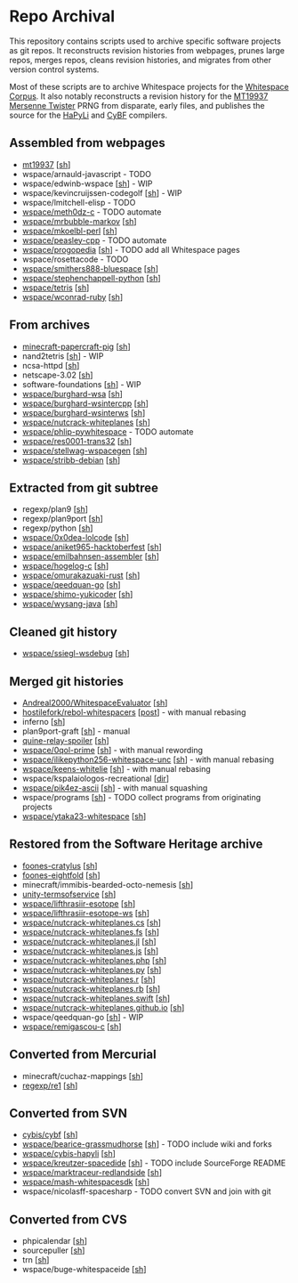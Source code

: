 # Repo Archival

This repository contains scripts used to archive specific software projects as
git repos. It reconstructs revision histories from webpages, prunes large repos,
merges repos, cleans revision histories, and migrates from other version control
systems.

Most of these scripts are to archive Whitespace projects for the
[Whitespace Corpus](https://github.com/wspace/corpus). It also notably
reconstructs a revision history for the [MT19937 Mersenne Twister](https://github.com/thaliaarchi/mt19937-archive)
PRNG from disparate, early files, and publishes the source for the [HaPyLi](https://github.com/wspace/cybis-hapyli)
and [CyBF](https://github.com/thaliaarchi/cybf-archive) compilers.

## Assembled from webpages

- [mt19937](https://github.com/thaliaarchi/mt19937-archive) [[sh](scripts/mt19937/archive.sh)]
- wspace/arnauld-javascript - TODO
- wspace/edwinb-wspace [[sh](scripts/wspace/edwinb-wspace/archive.sh)] - WIP
- wspace/kevincruijssen-codegolf [[sh](scripts/wspace/kevincruijssen-codegolf.sh)] - WIP
- wspace/lmitchell-elisp - TODO
- [wspace/meth0dz-c](https://github.com/wspace/meth0dz-c) - TODO automate
- [wspace/mrbubble-markov](https://github.com/wspace/mrbubble-markov) [[sh](scripts/wspace/mrbubble-markov.sh)]
- [wspace/mkoelbl-perl](https://github.com/wspace/mkoelbl-perl) [[sh](scripts/wspace/mkoelbl-perl.sh)]
- [wspace/peasley-cpp](https://github.com/wspace/peasley-cpp) - TODO automate
- [wspace/progopedia](https://github.com/wspace/progopedia) [[sh](scripts/wspace/progopedia.sh)] - TODO add all Whitespace pages
- wspace/rosettacode - TODO
- [wspace/smithers888-bluespace](https://github.com/wspace/smithers888-bluespace) [[sh](scripts/wspace/smithers888-bluespace.sh)]
- [wspace/stephenchappell-python](https://github.com/wspace/stephenchappell-python) [[sh](scripts/wspace/stephenchappell-python.sh)]
- [wspace/tetris](https://github.com/wspace/tetris) [[sh](scripts/wspace/pdewacht-tetris.sh)]
- [wspace/wconrad-ruby](https://github.com/wspace/wconrad-ruby) [[sh](scripts/wspace/wconrad-ruby.sh)]

## From archives

- [minecraft-papercraft-pig](https://github.com/thaliaarchi/minecraft-papercraft-pig) [[sh](scripts/minecraft/papercraft-pig.sh)]
- nand2tetris [[sh](scripts/nand2tetris.sh)] - WIP
- ncsa-httpd [[sh](scripts/ncsa-httpd.sh)]
- netscape-3.02 [[sh](scripts/netscape-3.02.sh)]
- software-foundations [[sh](scripts/software-foundations/get_versions.sh)] - WIP
- [wspace/burghard-wsa](https://github.com/wspace/burghard-wsa) [[sh](scripts/wspace/burghard.sh)]
- [wspace/burghard-wsintercpp](https://github.com/wspace/burghard-wsintercpp) [[sh](scripts/wspace/burghard.sh)]
- [wspace/burghard-wsinterws](https://github.com/wspace/burghard-wsinterws) [[sh](scripts/wspace/burghard.sh)]
- [wspace/nutcrack-whiteplanes](https://github.com/wspace/nutcrack-whiteplanes) [[sh](scripts/wspace/nutcrack-whiteplanes.sh)]
- [wspace/phlip-pywhitespace](https://github.com/wspace/phlip-pywhitespace) - TODO automate
- [wspace/res0001-trans32](https://github.com/wspace/res0001-trans32) [[sh](scripts/wspace/res0001-trans32.sh)]
- [wspace/stellwag-wspacegen](https://github.com/wspace/stellwag-wspacegen) [[sh](scripts/wspace/stellwag-wspacegen.sh)]
- [wspace/stribb-debian](https://github.com/wspace/stribb-debian) [[sh](scripts/wspace/stribb-debian/archive.sh)]

## Extracted from git subtree

- regexp/plan9 [[sh](scripts/regexp/plan9.sh)]
- regexp/plan9port [[sh](scripts/regexp/plan9port.sh)]
- regexp/python [[sh](scripts/regexp/python-re.sh)]
- [wspace/0x0dea-lolcode](https://github.com/wspace/0x0dea-lolcode) [[sh](scripts/wspace/0x0dea-lolcode.sh)]
- [wspace/aniket965-hacktoberfest](https://github.com/wspace/aniket965-hacktoberfest) [[sh](scripts/wspace/aniket965-hacktoberfest.sh)]
- [wspace/emilbahnsen-assembler](https://github.com/wspace/emilbahnsen-assembler) [[sh](scripts/wspace/emilbahnsen-assembler.sh)]
- [wspace/hogelog-c](https://github.com/wspace/hogelog-c) [[sh](scripts/wspace/hogelog-c.sh)]
- [wspace/omurakazuaki-rust](https://github.com/wspace/omurakazuaki-rust) [[sh](scripts/wspace/omurakazuaki-rust.sh)]
- [wspace/qeedquan-go](https://github.com/wspace/qeedquan-go) [[sh](scripts/wspace/qeedquan-go/live.sh)]
- [wspace/shimo-yukicoder](https://github.com/wspace/shimo-yukicoder) [[sh](scripts/wspace/shimo-yukicoder.sh)]
- [wspace/wysang-java](https://github.com/wspace/wysang-java) [[sh](scripts/wspace/wysang-java.sh)]

## Cleaned git history

- [wspace/ssiegl-wsdebug](https://github.com/wspace/ssiegl-wsdebug) [[sh](scripts/wspace/ssiegl-wsdebug.sh)]

## Merged git histories

- [Andreal2000/WhitespaceEvaluator](https://github.com/Andreal2000/WhitespaceEvaluator) [[sh](scripts/wspace/andreal2000-scala.sh)]
- [hostilefork/rebol-whitespacers](https://github.com/hostilefork/rebol-whitespacers) [[post](scripts/wspace/rebol-whitespacers/post.md)] - with manual rebasing
- inferno [[sh](scripts/inferno/archive.sh)]
- plan9port-graft [[sh](scripts/plan9port-graft.sh)] - manual
- [quine-relay-spoiler](https://github.com/thaliaarchi/quine-relay-spoiler) [[sh](scripts/quine-relay.sh)]
- [wspace/0qol-prime](https://github.com/wspace/0qol-prime) [[sh](scripts/wspace/0qol-prime.sh)] - with manual rewording
- [wspace/ilikepython256-whitespace-unc](https://github.com/wspace/ilikepython256-whitespace-unc) [[sh](scripts/wspace/ilikepython256-whitespace-unc.sh)] - with manual rebasing
- [wspace/keens-whitelie](https://github.com/wspace/keens-whitelie) [[sh](scripts/wspace/keens-whitelie.sh)] - with manual rebasing
- wspace/kspalaiologos-recreational [[dir](scripts/wspace/kspalaiologos-recreational/README.md)]
- [wspace/pik4ez-ascii](https://github.com/wspace/pik4ez-ascii) [[sh](scripts/wspace/pik4ez-ascii.sh)] - with manual squashing
- wspace/programs [[sh](scripts/wspace/programs.sh)] - TODO collect programs from originating projects
- [wspace/ytaka23-whitespace](https://github.com/wspace/ytaka23-whitespace) [[sh](scripts/wspace/ytaka23-whitespace.sh)]

## Restored from the Software Heritage archive

- [foones-cratylus](https://github.com/thaliaarchi/foones-cratylus) [[sh](scripts/foones/cratylus.sh)]
- [foones-eightfold](https://github.com/thaliaarchi/foones-eightfold) [[sh](scripts/foones/eightfold.sh)]
- minecraft/immibis-bearded-octo-nemesis [[sh](scripts/minecraft/immibis-bearded-octo-nemesis.sh)]
- [unity-termsofservice](https://github.com/thaliaarchi/unity-termsofservice) [[sh](scripts/unity-termsofservice.sh)]
- [wspace/lifthrasiir-esotope](https://github.com/wspace/lifthrasiir-esotope) [[sh](scripts/wspace/lifthrasiir-esotope.sh)]
- [wspace/lifthrasiir-esotope-ws](https://github.com/wspace/lifthrasiir-esotope-ws) [[sh](scripts/wspace/lifthrasiir-esotope-ws.sh)]
- [wspace/nutcrack-whiteplanes.cs](https://github.com/wspace/nutcrack-whiteplanes.cs) [[sh](scripts/wspace/nutcrack-whiteplanes.sh)]
- [wspace/nutcrack-whiteplanes.fs](https://github.com/wspace/nutcrack-whiteplanes.fs) [[sh](scripts/wspace/nutcrack-whiteplanes.sh)]
- [wspace/nutcrack-whiteplanes.jl](https://github.com/wspace/nutcrack-whiteplanes.jl) [[sh](scripts/wspace/nutcrack-whiteplanes.sh)]
- [wspace/nutcrack-whiteplanes.js](https://github.com/wspace/nutcrack-whiteplanes.js) [[sh](scripts/wspace/nutcrack-whiteplanes.sh)]
- [wspace/nutcrack-whiteplanes.php](https://github.com/wspace/nutcrack-whiteplanes.php) [[sh](scripts/wspace/nutcrack-whiteplanes.sh)]
- [wspace/nutcrack-whiteplanes.py](https://github.com/wspace/nutcrack-whiteplanes.py) [[sh](scripts/wspace/nutcrack-whiteplanes.sh)]
- [wspace/nutcrack-whiteplanes.r](https://github.com/wspace/nutcrack-whiteplanes.r) [[sh](scripts/wspace/nutcrack-whiteplanes.sh)]
- [wspace/nutcrack-whiteplanes.rb](https://github.com/wspace/nutcrack-whiteplanes.rb) [[sh](scripts/wspace/nutcrack-whiteplanes.sh)]
- [wspace/nutcrack-whiteplanes.swift](https://github.com/wspace/nutcrack-whiteplanes.swift) [[sh](scripts/wspace/nutcrack-whiteplanes.sh)]
- [wspace/nutcrack-whiteplanes.github.io](https://github.com/wspace/nutcrack-whiteplanes.github.io) [[sh](scripts/wspace/nutcrack-whiteplanes.sh)]
- wspace/qeedquan-go [[sh](scripts/wspace/qeedquan-go/swh.sh)] - WIP
- [wspace/remigascou-c](https://github.com/wspace/remigascou-c) [[sh](scripts/wspace/remigascou-c.sh)]

## Converted from Mercurial

- minecraft/cuchaz-mappings [[sh](scripts/minecraft/cuchaz-mappings.sh)]
- [regexp/re1](https://github.com/thaliaarchi/re1-archive) [[sh](scripts/regexp/re1.sh)]

## Converted from SVN

- [cybis/cybf](https://github.com/thaliaarchi/cybf-archive) [[sh](scripts/cybis/cybf.sh)]
- [wspace/bearice-grassmudhorse](https://github.com/wspace/bearice-grassmudhorse) [[sh](scripts/wspace/bearice-grassmudhorse.sh)] - TODO include wiki and forks
- [wspace/cybis-hapyli](https://github.com/wspace/cybis-hapyli) [[sh](scripts/cybis/hapyli.sh)]
- [wspace/kreutzer-spacedide](https://github.com/wspace/kreutzer-spacedide) [[sh](scripts/wspace/kreutzer-spacedide.sh)] - TODO include SourceForge README
- [wspace/marktraceur-redlandside](https://github.com/wspace/marktraceur-redlandside) [[sh](scripts/wspace/marktraceur-redlandside.sh)]
- [wspace/mash-whitespacesdk](https://github.com/wspace/mash-whitespacesdk) [[sh](scripts/wspace/mash-whitespacesdk.sh)]
- wspace/nicolasff-spacesharp - TODO convert SVN and join with git

## Converted from CVS

- phpicalendar [[sh](scripts/phpicalendar.sh)]
- sourcepuller [[sh](scripts/sourcepuller.sh)]
- trn [[sh](scripts/trn.sh)]
- wspace/buge-whitespaceide [[sh](scripts/wspace/buge-whitespaceide.sh)]
